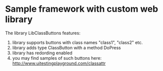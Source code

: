 # Sample framework with custom web library

The library LibClassButtons features:
1. library supports buttons with class names "class1", "class2" etc.
2. library adds type ClassButton with a method DoPress
3. library has redording enabled
4. you may find samples of such buttons here: http://www.uitestingplayground.com/classattr